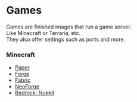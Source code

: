 # Games

Games are finished images that run a game server.<br>
Like Minecraft or Terraria, etc.<br>
They also offer settings such as ports and more.<br>

### Minecraft
- [Paper](/games/minecraft/MinecraftPaper.json)
- [Forge](/games/minecraft/MinecraftForge(Modded).json)
- [Fabric](/games/minecraft/MinecraftFabric(Modded).json)
- [NeoForge](/games/minecraft/MinecraftNeoForge(Moded).json)
- [Bedrock: Nukkit](/games/minecraft/Nukkit.json)